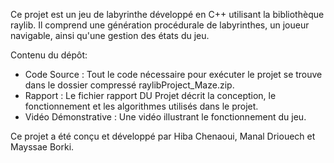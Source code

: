 Ce projet est un jeu de labyrinthe développé en C++ utilisant la bibliothèque raylib. Il comprend une génération procédurale de labyrinthes, un joueur navigable, ainsi qu'une gestion des états du jeu.

Contenu du dépôt:
- Code Source : Tout le code nécessaire pour exécuter le projet se trouve dans le dossier compressé raylibProject_Maze.zip.
- Rapport : Le fichier rapport DU Projet décrit la conception, le fonctionnement et les algorithmes utilisés dans le projet.
- Vidéo Démonstrative : Une vidéo illustrant le fonctionnement du jeu.

Ce projet a été conçu et développé par Hiba Chenaoui, Manal Driouech et Mayssae Borki.

